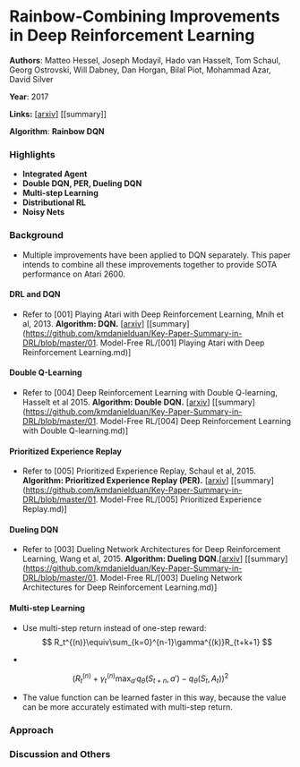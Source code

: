 # Rainbow-Combining Improvements in Deep Reinforcement Learning

**Authors**: Matteo Hessel, Joseph Modayil, Hado van Hasselt, Tom Schaul, Georg Ostrovski, Will Dabney, Dan Horgan, Bilal Piot, Mohammad Azar, David Silver

**Year**: 2017

**Links:** [[arxiv](https://arxiv.org/abs/1710.02298)] [[summary]]

**Algorithm**: **Rainbow DQN**

### Highlights

- **Integrated Agent**
- **Double DQN, PER, Dueling DQN**
- **Multi-step Learning**
- **Distributional RL**
- **Noisy Nets**

### Background

- Multiple improvements have been applied to DQN separately. This paper intends to combine all these improvements together to provide SOTA performance on Atari 2600.

#### DRL and DQN

- Refer to [001] Playing Atari with Deep Reinforcement Learning, Mnih et al, 2013. **Algorithm: DQN.** [[arxiv](https://arxiv.org/abs/1312.5602v1)] [[summary](https://github.com/kmdanielduan/Key-Paper-Summary-in-DRL/blob/master/01. Model-Free RL/[001] Playing Atari with Deep Reinforcement Learning.md)]

#### Double Q-Learning

- Refer to [004] Deep Reinforcement Learning with Double Q-learning, Hasselt et al 2015. **Algorithm: Double DQN.** [[arxiv](https://arxiv.org/abs/1509.06461)] [[summary](https://github.com/kmdanielduan/Key-Paper-Summary-in-DRL/blob/master/01. Model-Free RL/[004] Deep Reinforcement Learning with Double Q-learning.md)]

#### Prioritized Experience Replay

- Refer to [005] Prioritized Experience Replay, Schaul et al, 2015. **Algorithm: Prioritized Experience Replay (PER).** [[arxiv](https://arxiv.org/abs/1511.05952)] [[summary](https://github.com/kmdanielduan/Key-Paper-Summary-in-DRL/blob/master/01. Model-Free RL/[005] Prioritized Experience Replay.md)]

#### Dueling DQN

- Refer to [003] Dueling Network Architectures for Deep Reinforcement Learning, Wang et al, 2015. **Algorithm: Dueling DQN.**[[arxiv](https://arxiv.org/abs/1511.06581)] [[summary](https://github.com/kmdanielduan/Key-Paper-Summary-in-DRL/blob/master/01. Model-Free RL/[003] Dueling Network Architectures for Deep Reinforcement Learning.md)]

#### Multi-step Learning

- Use multi-step return instead of one-step reward:
  $$
  R_t^{(n)}\equiv\sum_{k=0}^{n-1}\gamma^{(k)}R_{t+k+1}
  $$

- 

$$
(R_t^{(n)}+\gamma_t^{(n)}\max_{a'}q_{\bar\theta}(S_{t+n},a')-q_\theta(S_t,A_t))^2
$$

- The value function can be learned faster in this way, because the value can be more accurately estimated with multi-step return.



### Approach

#### 

### Discussion and Others
